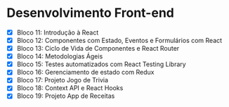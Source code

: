 # Desenvolvimento Front-end

- [X] Bloco 11: Introdução à React
- [X] Bloco 12: Componentes com Estado, Eventos e Formulários com React
- [X] Bloco 13: Ciclo de Vida de Componentes e React Router
- [X] Bloco 14: Metodologias Ágeis
- [X] Bloco 15: Testes automatizados com React Testing Library
- [X] Bloco 16: Gerenciamento de estado com Redux
- [X] Bloco 17: Projeto Jogo de Trivia
- [X] Bloco 18: Context API e React Hooks
- [X] Bloco 19: Projeto App de Receitas
